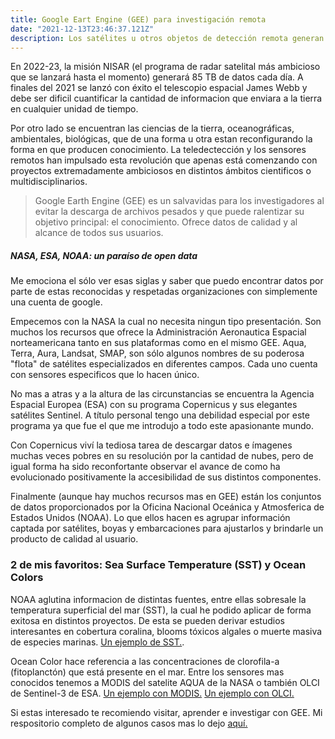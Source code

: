 ```yaml
---
title: Google Eart Engine (GEE) para investigación remota
date: "2021-12-13T23:46:37.121Z"
description: Los satélites u otros objetos de detección remota generan enormes cantidades de datos por hora/día/semana/mes/año. Google Earth Engine (GEE) es un excelente lugar para obtener datos de calidad de este tipo a través de su editor de código javascript o API de python.
---
```


En 2022-23, la misión NISAR (el programa de radar satelital más ambicioso que se lanzará hasta el momento) generará 85 TB de datos cada día. A finales del 2021 se lanzó con éxito el telescopio espacial James Webb y debe ser dificil cuantificar la cantidad de informacion que enviara a la tierra en cualquier unidad de tiempo.

Por otro lado se encuentran las ciencias de la tierra, oceanográficas, ambientales, biológicas, que de una forma u otra estan reconfigurando la forma en que producen conocimiento. La teledectección y los sensores remotos han impulsado esta revolución que apenas está comenzando con proyectos extremadamente ambiciosos en distintos ámbitos cientificos o multidisciplinarios.

> Google Earth Engine (GEE) es un salvavidas para los investigadores al evitar la descarga de archivos pesados y que puede ralentizar su objetivo principal: el conocimiento. Ofrece datos de calidad y al alcance de todos sus usuarios. 

##### NASA, ESA, NOAA: un paraíso de open data  

Me emociona el sólo ver esas siglas y saber que puedo encontrar datos por parte de estas reconocidas y respetadas organizaciones con simplemente una cuenta de google. 

Empecemos con la NASA la cual no necesita ningun tipo presentación. Son muchos los recursos que ofrece la Administración Aeronautica Espacial norteamericana tanto en sus plataformas como en el mismo GEE. Aqua, Terra, Aura, Landsat, SMAP, son sólo algunos nombres de su poderosa "flota" de satélites especializados en diferentes campos. Cada uno cuenta con sensores especificos que lo hacen único.

No mas a atras y a la altura de las circunstancias se encuentra la Agencia Espacial Europea (ESA) con su programa Copernicus y sus elegantes satélites Sentinel. A título personal tengo una debilidad especial por este programa ya que fue el que me introdujo a todo este apasionante mundo. 

Con Copernicus viví la tediosa tarea de descargar datos e ímagenes muchas veces pobres en su resolución por la cantidad de nubes, pero de igual forma ha sido reconfortante observar el avance de como ha evolucionado positivamente la accesibilidad de sus distintos componentes.

Finalmente (aunque hay muchos recursos mas en GEE) están los conjuntos de datos proporcionados por la Oficina Nacional Oceánica y Atmosferica de Estados Unidos (NOAA). Lo que ellos hacen es agrupar información captada por satélites, boyas y embarcaciones para ajustarlos y brindarle un producto de calidad al usuario. 


### 2 de mis favoritos: Sea Surface Temperature (SST) y Ocean Colors

NOAA aglutina informacion de distintas fuentes, entre ellas sobresale la temperatura superficial del mar (SST), la cual he podido aplicar de forma exitosa en distintos proyectos. De esta se pueden derivar estudios interesantes en cobertura coralina, blooms tóxicos algales o muerte masiva de especies marinas. [Un ejemplo de SST.](https://github.com/grammaloreto/SeaSurfaceTemperature-SST-).

Ocean Color hace referencia a las concentraciones de clorofila-a (fitoplanctón) que está presente en el mar. Entre los sensores mas conocidos tenemos a MODIS del satelite AQUA de la NASA o también OLCI de Sentinel-3 de ESA. [Un ejemplo con MODIS.](https://github.com/grammaloreto/EarthEngine/tree/main/MODIS_Aqua_chlor_a)
[Un ejemplo con OLCI.](https://github.com/grammaloreto/EarthEngine/tree/main/Sentinel3)

Si estas interesado te recomiendo visitar, aprender e investigar con GEE. Mi respositorio completo de algunos casos mas lo dejo [aquí.](https://github.com/grammaloreto/EarthEngine)





